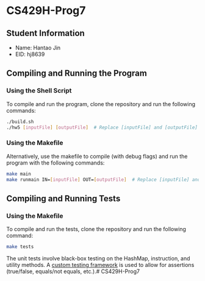 # CS429H-Prog7

## Student Information

- Name: Hantao Jin
- EID: hj8639

## Compiling and Running the Program

### Using the Shell Script

To compile and run the program, clone the repository and run the following commands:
```bash
./build.sh
./hw5 [inputFile] [outputFile]  # Replace [inputFile] and [outputFile] with the path to the input and output file
```

### Using the Makefile

Alternatively, use the makefile to compile (with debug flags) and run the program with the following commands:
```bash
make main
make runmain IN=[inputFile] OUT=[outputFile]  # Replace [inputFile] and [outputFile] with the path to the input and output file
```

## Compiling and Running Tests

### Using the Makefile

To compile and run the tests, clone the repository and run the following command:
```bash
make tests
```

The unit tests involve black-box testing on the HashMap, instruction, and utility methods. A [custom testing framework](include/test_framework.h) is used to allow for assertions (true/false, equals/not equals, etc.).# CS429H-Prog7
